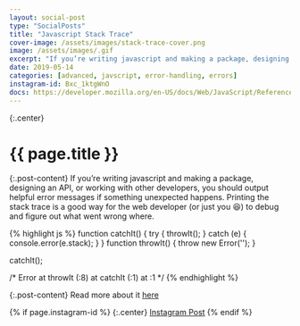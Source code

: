 ```yaml
---
layout: social-post
type: "SocialPosts"
title: "Javascript Stack Trace"
cover-image: /assets/images/stack-trace-cover.png
image: /assets/images/.gif
excerpt: "If you’re writing javascript and making a package, designing an API, or working with other developers, you should output helpful error messages if something unexpected happens."
date: 2019-05-14
categories: [advanced, javscript, error-handling, errors]
instagram-id: Bxc_1ktgWnO
docs: https://developer.mozilla.org/en-US/docs/Web/JavaScript/Reference/Global_Objects/Error/stack
---
```

{:.center}
# {{ page.title }}

{:.post-content}
If you’re writing javascript and making a package, designing an API, or working with other developers, you should output helpful error messages if something unexpected happens.
Printing the stack trace is a good way for the web developer (or just you 😆) to debug and figure out what went wrong where.

{% highlight js %}
function catchIt() {
    try {
        throwIt();
    } catch (e) {
        console.error(e.stack); 
    }
}
function throwIt() {
    throw new Error('');
}

catchIt();

/*
 Error
 at throwIt (<anonymous>:8)
    at catchIt (<anonymous>:1)
    at <anonymous>:1
*/
{% endhighlight %}

{:.post-content}
Read more about it <a href="{{page.docs}}" target="_blank">here</a>

{% if page.instagram-id %}
{:.center}
<a class="insta-link" href="https://www.instagram.com/p/{{page.instagram-id}}" target="_blank">Instagram Post</a>
{% endif %}
